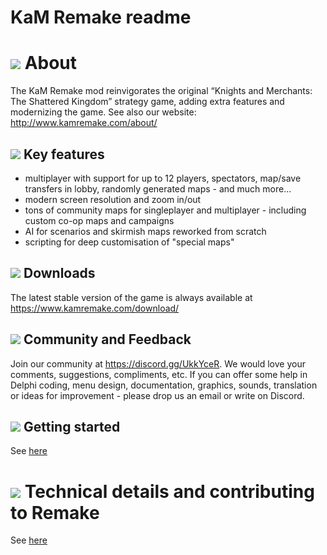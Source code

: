 # KaM Remake readme


# ![](Docs/Readme/Readme/GUI_0318.gif) About

The KaM Remake mod reinvigorates the original “Knights and Merchants: The Shattered Kingdom” strategy game, adding extra features and modernizing the game. See also our website: <http://www.kamremake.com/about/>

## ![](Docs/Readme/Readme/GUI_0311.gif) Key features

- multiplayer with support for up to 12 players, spectators, map/save transfers in lobby, randomly generated maps - and much more...
- modern screen resolution and zoom in/out
- tons of community maps for singleplayer and multiplayer - including custom co-op maps and campaigns
- AI for scenarios and skirmish maps reworked from scratch
- scripting for deep customisation of "special maps"

## ![](Docs/Readme/Readme/GUI_0322.gif) Downloads

The latest stable version of the game is always available at <https://www.kamremake.com/download/>


## ![](Docs/Readme/Readme/GUI_0323.gif) Community and Feedback

Join our community at <https://discord.gg/UkkYceR>. We would love your comments, suggestions, compliments, etc.
If you can offer some help in Delphi coding, menu design, documentation, graphics, sounds, translation or ideas for improvement - please drop us an email or write on Discord. 

## ![](Docs/Readme/Readme/GUI_0303.gif) Getting started

See [here](Docs/Readme/getting-started.md)

# ![](Docs/Readme/Readme/GUI_0304.gif) Technical details and contributing to Remake

See [here](Docs/Readme/technical.md)







 

